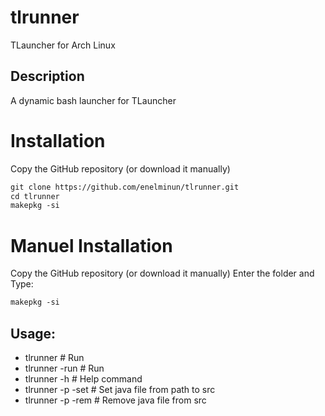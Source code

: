 # tlrunner
TLauncher for Arch Linux

## Description
A dynamic bash launcher for TLauncher

# Installation

Copy the GitHub repository (or download it manually)
```html
git clone https://github.com/enelminun/tlrunner.git
cd tlrunner
makepkg -si
```
# Manuel Installation
Copy the GitHub repository (or download it manually)
Enter the folder and 
Type: 
```html
makepkg -si
```

## Usage:
- tlrunner # Run 
- tlrunner -run # Run
- tlrunner -h # Help command
- tlrunner -p -set # Set java file from path to src
- tlrunner -p -rem # Remove java file from src
